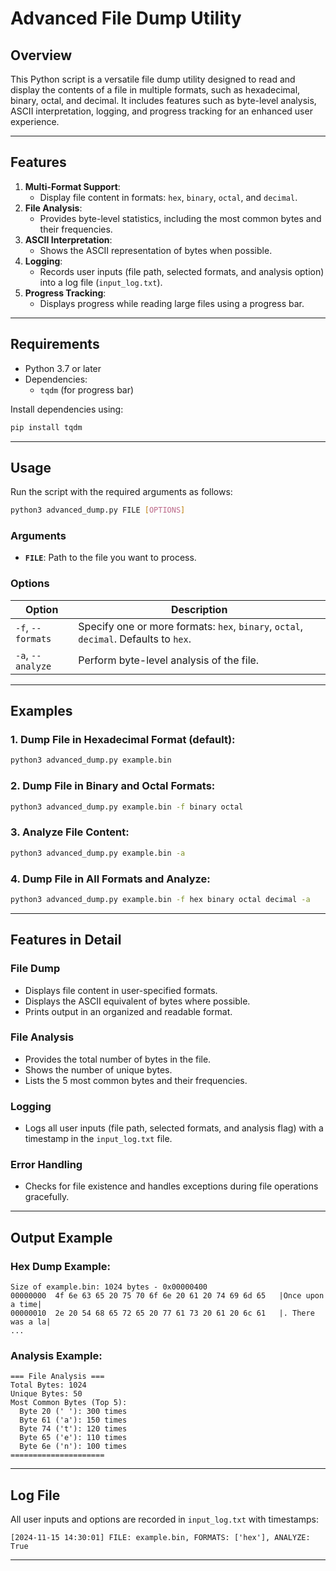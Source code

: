 
# **Advanced File Dump Utility**

## **Overview**
This Python script is a versatile file dump utility designed to read and display the contents of a file in multiple formats, such as hexadecimal, binary, octal, and decimal. It includes features such as byte-level analysis, ASCII interpretation, logging, and progress tracking for an enhanced user experience.

---

## **Features**
1. **Multi-Format Support**:
   - Display file content in formats: `hex`, `binary`, `octal`, and `decimal`.
2. **File Analysis**:
   - Provides byte-level statistics, including the most common bytes and their frequencies.
3. **ASCII Interpretation**:
   - Shows the ASCII representation of bytes when possible.
4. **Logging**:
   - Records user inputs (file path, selected formats, and analysis option) into a log file (`input_log.txt`).
5. **Progress Tracking**:
   - Displays progress while reading large files using a progress bar.

---

## **Requirements**
- Python 3.7 or later
- Dependencies:
  - `tqdm` (for progress bar)

Install dependencies using:
```bash
pip install tqdm
```

---

## **Usage**
Run the script with the required arguments as follows:

```bash
python3 advanced_dump.py FILE [OPTIONS]
```

### **Arguments**
- **`FILE`**: Path to the file you want to process.

### **Options**
| Option         | Description                                                                 |
|----------------|-----------------------------------------------------------------------------|
| `-f`, `--formats` | Specify one or more formats: `hex`, `binary`, `octal`, `decimal`. Defaults to `hex`. |
| `-a`, `--analyze` | Perform byte-level analysis of the file.                                 |

---

## **Examples**

### 1. **Dump File in Hexadecimal Format** (default):
```bash
python3 advanced_dump.py example.bin
```

### 2. **Dump File in Binary and Octal Formats**:
```bash
python3 advanced_dump.py example.bin -f binary octal
```

### 3. **Analyze File Content**:
```bash
python3 advanced_dump.py example.bin -a
```

### 4. **Dump File in All Formats and Analyze**:
```bash
python3 advanced_dump.py example.bin -f hex binary octal decimal -a
```

---

## **Features in Detail**

### **File Dump**
- Displays file content in user-specified formats.
- Displays the ASCII equivalent of bytes where possible.
- Prints output in an organized and readable format.

### **File Analysis**
- Provides the total number of bytes in the file.
- Shows the number of unique bytes.
- Lists the 5 most common bytes and their frequencies.

### **Logging**
- Logs all user inputs (file path, selected formats, and analysis flag) with a timestamp in the `input_log.txt` file.

### **Error Handling**
- Checks for file existence and handles exceptions during file operations gracefully.

---

## **Output Example**

### **Hex Dump Example**:
```plaintext
Size of example.bin: 1024 bytes - 0x00000400
00000000  4f 6e 63 65 20 75 70 6f 6e 20 61 20 74 69 6d 65   |Once upon a time|
00000010  2e 20 54 68 65 72 65 20 77 61 73 20 61 20 6c 61   |. There was a la|
...
```

### **Analysis Example**:
```plaintext
=== File Analysis ===
Total Bytes: 1024
Unique Bytes: 50
Most Common Bytes (Top 5):
  Byte 20 (' '): 300 times
  Byte 61 ('a'): 150 times
  Byte 74 ('t'): 120 times
  Byte 65 ('e'): 110 times
  Byte 6e ('n'): 100 times
=====================
```

---

## **Log File**
All user inputs and options are recorded in `input_log.txt` with timestamps:
```plaintext
[2024-11-15 14:30:01] FILE: example.bin, FORMATS: ['hex'], ANALYZE: True
```

---


